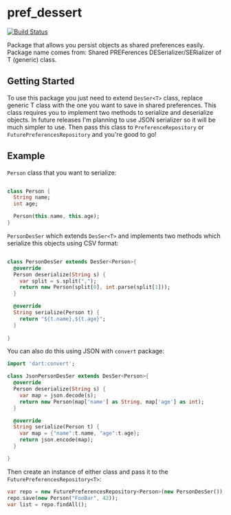 # pref_dessert

[![Build Status](https://travis-ci.org/bartektartanus/pref_dessert.svg?branch=master)](https://travis-ci.org/bartektartanus/pref_dessert)

Package that allows you persist objects as shared preferences easily. Package name comes from: Shared PREFerences DESerializer/SERializer of T (generic) class.

## Getting Started

To use this package you just need to extend `DesSer<T>` class, replace generic T class with the one you want to save in shared preferences. This class requires you to implement two methods to serialize and deserialize objects. In future releases I'm planning to use JSON serializer so it will be much simpler to use. Then pass this class to `PreferenceRepository` or `FuturePreferencesRepository` and you're good to go!

## Example

`Person` class that you want to serialize:
```dart

class Person {
  String name;
  int age;

  Person(this.name, this.age);
}

``` 

`PersonDesSer` which extends `DesSer<T>` and implements two methods which serialize this objects using CSV format:
```dart

class PersonDesSer extends DesSer<Person>{
  @override
  Person deserialize(String s) {
    var split = s.split(",");
    return new Person(split[0], int.parse(split[1]));
  }

  @override
  String serialize(Person t) {
    return "${t.name},${t.age}";
  }
  
}
```

You can also do this using JSON with `convert` package:

```dart
import 'dart:convert';

class JsonPersonDesSer extends DesSer<Person>{
  @override
  Person deserialize(String s) {
    var map = json.decode(s);
    return new Person(map['name'] as String, map['age'] as int);
  }

  @override
  String serialize(Person t) {
    var map = {"name":t.name, "age":t.age};
    return json.encode(map);
  }

}
```

Then create an instance of either class and pass it to the `FuturePreferencesRepository<T>`:
```dart
var repo = new FuturePreferencesRepository<Person>(new PersonDesSer());
repo.save(new Person("FooBar", 42));
var list = repo.findAll();
```
